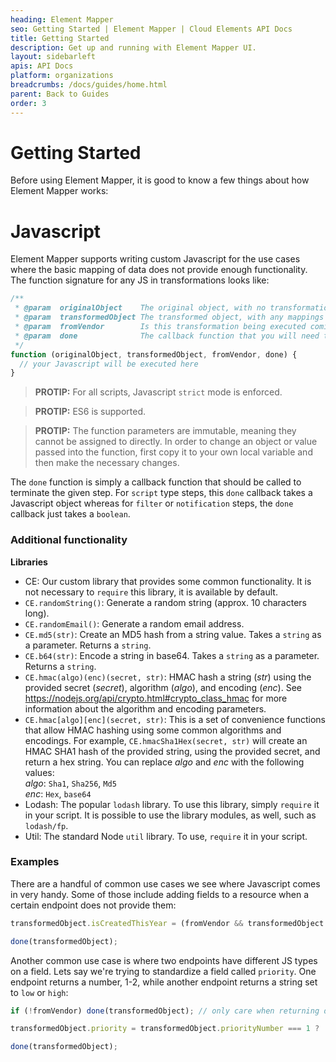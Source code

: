 ```yaml
---
heading: Element Mapper
seo: Getting Started | Element Mapper | Cloud Elements API Docs
title: Getting Started
description: Get up and running with Element Mapper UI.
layout: sidebarleft
apis: API Docs
platform: organizations
breadcrumbs: /docs/guides/home.html
parent: Back to Guides
order: 3
---
```


# Getting Started
Before using Element Mapper, it is good to know a few things about how Element Mapper works:

# Javascript

Element Mapper supports writing custom Javascript for the use cases where the basic mapping of data does not provide enough functionality.  The function signature for any JS in transformations looks like:

```javascript
/**
 * @param  originalObject    The original object, with no transformations or mappings taking place on it.
 * @param  transformedObject The transformed object, with any mappings already taking place.
 * @param  fromVendor        Is this transformation being executed coming back from the vendor (on an API response) ?
 * @param  done              The callback function that you will need to call at the end of your JS
 */
function (originalObject, transformedObject, fromVendor, done) {
  // your Javascript will be executed here
}
```

> __PROTIP:__ For all scripts, Javascript `strict` mode is enforced.

> __PROTIP:__ ES6 is supported.

> __PROTIP:__ The function parameters are immutable, meaning they cannot be assigned to directly. In order to change an object or value passed into the function, first copy it to your own local variable and then make the necessary changes.

The `done` function is simply a callback function that should be called to terminate the given step.  For `script` type steps, this `done` callback takes a Javascript object whereas for `filter` or `notification` steps, the `done` callback just takes a `boolean`.

### Additional functionality

__Libraries__

* CE: Our custom library that provides some common functionality. It is not necessary to `require` this library, it is available by default.
 * `CE.randomString()`: Generate a random string (approx. 10 characters long).
 * `CE.randomEmail()`: Generate a random email address.
 * `CE.md5(str)`: Create an MD5 hash from a string value. Takes a `string` as a parameter. Returns a `string`.
 * `CE.b64(str)`: Encode a string in base64. Takes a `string` as a parameter. Returns a `string`.
 * `CE.hmac(algo)(enc)(secret, str)`: HMAC hash a string (_str_) using the provided secret (_secret_), algorithm (_algo_), and encoding (_enc_). See https://nodejs.org/api/crypto.html#crypto_class_hmac for more information about the algorithm and encoding parameters.
 * `CE.hmac[algo][enc](secret, str)`: This is a set of convenience functions that allow HMAC hashing using some common algorithms and encodings. For example, `CE.hmacSha1Hex(secret, str)` will create an HMAC SHA1 hash of the provided string, using the provided secret, and return a hex string.  You can replace _algo_ and _enc_ with the following values:  
 _algo_: `Sha1`, `Sha256`, `Md5`  
 _enc_: `Hex`, `base64`
* Lodash: The popular `lodash` library. To use this library, simply `require` it in your script. It is possible to use the library modules, as well, such as `lodash/fp`.
* Util: The standard Node `util` library. To use, `require` it in your script.

### Examples

There are a handful of common use cases we see where Javascript comes in very handy.  Some of those include adding fields to a resource when a certain endpoint does not provide them:

```javascript
transformedObject.isCreatedThisYear = (fromVendor && transformedObject.createdDt > '2016-01-01');

done(transformedObject);
```

Another common use case is where two endpoints have different JS types on a field.  Lets say we're trying to standardize a field called `priority`.  One endpoint returns a number, 1-2, while another endpoint returns a string set to `low` or `high`:

```javascript
if (!fromVendor) done(transformedObject); // only care when returning data from the vendor

transformedObject.priority = transformedObject.priorityNumber === 1 ? 'low' : 'high'; // we prefer our priority to be the string representation, so we convert the endpoints "priorityNumber" field to the appropriate string representation here.

done(transformedObject);
```
